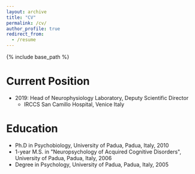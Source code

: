 ```yaml
---
layout: archive
title: "CV"
permalink: /cv/
author_profile: true
redirect_from:
  - /resume
---
```


{% include base_path %}

Current Position
======
* 2019: Head of Neurophysiology Laboratory, Deputy Scientific Director
  * IRCCS San Camillo Hospital, Venice Italy

Education
======
* Ph.D in Psychobiology, University of Padua, Padua, Italy, 2010
* 1-year M.S. in "Neuropsychology of Acquired Cognitive Disorders", University of Padua, Padua, Italy, 2006
* Degree in Psychology, University of Padua, Padua, Italy, 2005




